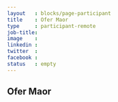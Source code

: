 ```yaml
---
layout   : blocks/page-participant
title    : Ofer Maor
type     : participant-remote
job-title:
image    :
linkedin :
twitter  :
facebook :
status   : empty
---
```


## Ofer Maor

<!-- put more details about participant here -->
